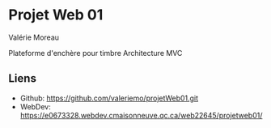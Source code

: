 # Projet Web 01 #
Valérie Moreau

Plateforme d'enchère pour timbre
Architecture MVC

## Liens ##
- Github: https://github.com/valeriemo/projetWeb01.git
- WebDev: https://e0673328.webdev.cmaisonneuve.qc.ca/web22645/projetweb01/